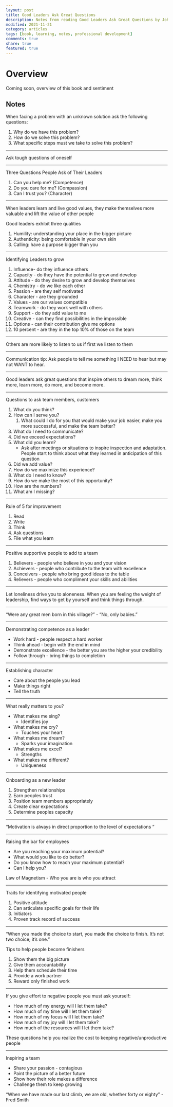```yaml
---
layout: post
title: Good Leaders Ask Great Questions
description: Notes from reading Good Leaders Ask Great Questions by John Maxwell
modified: 2021-11-21
category: articles
tags: [book, learning, notes, professional development]
comments: true
share: true
featured: true
---
```


# Overview

Coming soon, overview of this book and sentiment

## Notes

When facing a problem with an unknown solution ask the following questions:
1. Why do we have this problem?
2. How do we solve this problem?
3. What specific steps must we take to solve this problem?

---
Ask tough questions of oneself

---
Three Questions People Ask of Their Leaders
1. Can you help me? (Competence)
2. Do you care for me? (Compassion)
3. Can I trust you? (Character)

---
When leaders learn and live good values, they make themselves more valuable and lift the value of other people

Good leaders exhibit three qualities
1. Humility: understanding your place in the bigger picture
2. Authenticity: being comfortable in your own skin
3. Calling: have a purpose bigger than you

---
Identifying Leaders to grow
1. Influence- do they influence others
2. Capacity - do they have the potential to grow and develop
3. Attitude - do they desire to grow and develop themselves
4. Chemistry - do we like each other
5. Passion - are they self motivated
6. Character - are they grounded
7. Values - are our values compatible
8. Teamwork - do they work well with others
9. Support - do they add value to me
10. Creative - can they find possibilities in the impossible
11. Options - can their contribution give me options
12. 10 percent - are they in the top 10% of those on the team

---
Others are more likely to listen to us if first we listen to them

---
Communication tip: Ask people to tell me something I NEED to hear but may not WANT to hear.

---
Good leaders ask great questions that inspire others to dream more, think more, learn more, do more, and become more.

---
Questions to ask team members, customers
1. What do you think?
2. How can I serve you?
    1. What could I do for you that would make your job easier, make you more successful, and make the team better?
3. What do I need to communicate?
4. Did we exceed expectations?
5. What did you learn?
    * Ask after meetings or situations to inspire inspection and adaptation. People start to think about what they learned in anticipation of this question
6. Did we add value?
7. How do we maximize this experience?
8. What do I need to know?
9. How do we make the most of this opportunity?
10. How are the numbers?
11. What am I missing?

---
Rule of 5 for improvement
1. Read
2. Write
3. Think
4. Ask questions
5. File what you learn

---
Positive supportive people to add to a team
1. Believers - people who believe in you and your vision
2. Achievers - people who contribute to the team with excellence
3. Conceivers - people who bring good ideas to the table
4. Relievers - people who compliment your skills and abilities

---
Let loneliness drive you to aloneness. When you are feeling the weight of leadership, find ways to get by yourself and think things through.

---
“Were any great men born in this village?” - “No, only babies.”

---
Demonstrating competence as a leader
* Work hard - people respect a hard worker
* Think ahead  - begin with the end in mind
* Demonstrate excellence - the better you are the higher your credibility
* Follow through - bring things to completion

---
Establishing character
* Care about the people you lead
* Make things right
* Tell the truth

---
What really matters to you?
* What makes me sing?
    * Identifies joy
* What makes me cry?
    * Touches your heart
* What makes me dream?
    * Sparks your imagination
* What makes me excel?
    * Strengths
* What makes me different?
    * Uniqueness

---
Onboarding as a new leader
1. Strengthen relationships
2. Earn peoples trust
3. Position team members appropriately
4. Create clear expectations
5. Determine peoples capacity

---
“Motivation is always in direct proportion to the level of expectations “

---
Raising the bar for employees
* Are you reaching your maximum potential?
* What would you like to do better?
* Do you know how to reach your maximum potential?
* Can I help you?

Law of Magnetism - Who you are is who you attract

---
Traits for identifying motivated people
1. Positive attitude
2. Can articulate specific goals for their life
3. Initiators
4. Proven track record of success

---
“When you made the choice to start, you made the choice to finish. It’s not two choice; it’s one.”

Tips to help people become finishers
1. Show them the big picture
2. Give them accountability
3. Help them schedule their time
4. Provide a work partner
5. Reward only finished work

---
If you give effort to negative people you must ask yourself:
* How much of my energy will I let them take?
* How much of my time will I let them take?
* How much of my focus will I let them take?
* How much of my joy will I let them take?
* How much of the resources will I let them take?
  
These questions help you realize the cost to keeping negative/unproductive people

---
Inspiring a team
* Share your passion - contagious
* Paint the picture of a better future
* Show how their role makes a difference
* Challenge them to keep growing

“When we have made our last climb, we are old, whether forty or eighty” - Fred Smith
